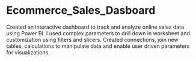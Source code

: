 # Ecommerce_Sales_Dasboard
Created an interactive dashboard to track and analyze online sales data using Power BI. I used complex parameters to drill down in worksheet and customization using filters and slicers. Created connections, join new tables, calculations to manipulate data and enable user driven parameters for visualizations. 

